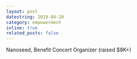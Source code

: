 ```yaml
---
layout: post
datestring: 2019-04-20
category: empowerment
inline: true
related_posts: false
---
```


Nanoseed, Benefit Concert Organizer (raised $8K+)